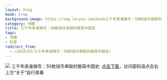 ```yaml
---
layout: blog
book: true
background-image: https://img.locyoo.com/book三千年来谁铸币：50枚钱币串联的极简中国史.jpg
category: 书籍
title: 三千年来谁铸币：50枚钱币串联的极简中国史
tags:
- 书籍
- 科普
redirect_from:
  - /2024/03/三千年来谁铸币：50枚钱币串联的极简中国史/
---
```

![](https://img.locyoo.com/book三千年来谁铸币：50枚钱币串联的极简中国史.jpg)
三千年来谁铸币：50枚钱币串联的极简中国史: <a name = "ref1" href="https://url18.ctfile.com/f/50983618-1350065357-783184?p=3619">点击下载</a>，访问密码请点击右上方“关于”自行查看